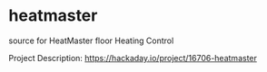# heatmaster
source for HeatMaster floor Heating Control

Project Description:
https://hackaday.io/project/16706-heatmaster

